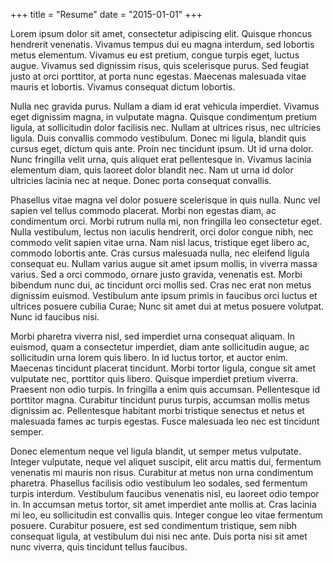 +++
title 	= "Resume"
date	= "2015-01-01"
+++

Lorem ipsum dolor sit amet, consectetur adipiscing elit. Quisque rhoncus hendrerit venenatis. Vivamus tempus dui eu magna interdum, sed lobortis metus elementum. Vivamus eu est pretium, congue turpis eget, luctus augue. Vivamus sed dignissim risus, quis scelerisque purus. Sed feugiat justo at orci porttitor, at porta nunc egestas. Maecenas malesuada vitae mauris et lobortis. Vivamus consequat dictum lobortis.

Nulla nec gravida purus. Nullam a diam id erat vehicula imperdiet. Vivamus eget dignissim magna, in vulputate magna. Quisque condimentum pretium ligula, at sollicitudin dolor facilisis nec. Nullam at ultrices risus, nec ultricies ligula. Duis convallis commodo vestibulum. Donec mi ligula, blandit quis cursus eget, dictum quis ante. Proin nec tincidunt ipsum. Ut id urna dolor. Nunc fringilla velit urna, quis aliquet erat pellentesque in. Vivamus lacinia elementum diam, quis laoreet dolor blandit nec. Nam ut urna id dolor ultricies lacinia nec at neque. Donec porta consequat convallis.

Phasellus vitae magna vel dolor posuere scelerisque in quis nulla. Nunc vel sapien vel tellus commodo placerat. Morbi non egestas diam, ac condimentum orci. Morbi rutrum nulla mi, non fringilla leo consectetur eget. Nulla vestibulum, lectus non iaculis hendrerit, orci dolor congue nibh, nec commodo velit sapien vitae urna. Nam nisl lacus, tristique eget libero ac, commodo lobortis ante. Cras cursus malesuada nulla, nec eleifend ligula consequat eu. Nullam varius augue sit amet ipsum mollis, in viverra massa varius. Sed a orci commodo, ornare justo gravida, venenatis est. Morbi bibendum nunc dui, ac tincidunt orci mollis sed. Cras nec erat non metus dignissim euismod. Vestibulum ante ipsum primis in faucibus orci luctus et ultrices posuere cubilia Curae; Nunc sit amet dui at metus posuere volutpat. Nunc id faucibus nisi.

Morbi pharetra viverra nisl, sed imperdiet urna consequat aliquam. In euismod, quam a consectetur imperdiet, diam ante sollicitudin augue, ac sollicitudin urna lorem quis libero. In id luctus tortor, et auctor enim. Maecenas tincidunt placerat tincidunt. Morbi tortor ligula, congue sit amet vulputate nec, porttitor quis libero. Quisque imperdiet pretium viverra. Praesent non odio turpis. In fringilla a enim quis accumsan. Pellentesque id porttitor magna. Curabitur tincidunt purus turpis, accumsan mollis metus dignissim ac. Pellentesque habitant morbi tristique senectus et netus et malesuada fames ac turpis egestas. Fusce malesuada leo nec est tincidunt semper.

Donec elementum neque vel ligula blandit, ut semper metus vulputate. Integer vulputate, neque vel aliquet suscipit, elit arcu mattis dui, fermentum venenatis mi mauris non risus. Curabitur at metus non urna condimentum pharetra. Phasellus facilisis odio vestibulum leo sodales, sed fermentum turpis interdum. Vestibulum faucibus venenatis nisl, eu laoreet odio tempor in. In accumsan metus tortor, sit amet imperdiet ante mollis at. Cras lacinia mi leo, eu sollicitudin est convallis quis. Integer congue leo vitae fermentum posuere. Curabitur posuere, est sed condimentum tristique, sem nibh consequat ligula, at vestibulum dui nisi nec ante. Duis porta nisi sit amet nunc viverra, quis tincidunt tellus faucibus.
